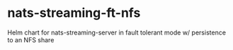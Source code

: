 # nats-streaming-ft-nfs
Helm chart for nats-streaming-server in fault tolerant mode w/ persistence to an NFS share
